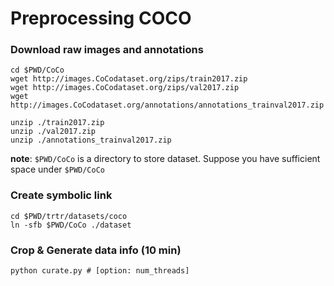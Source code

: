 # Preprocessing COCO

### Download raw images and annotations

```shell
cd $PWD/CoCo
wget http://images.CoCodataset.org/zips/train2017.zip
wget http://images.CoCodataset.org/zips/val2017.zip
wget http://images.CoCodataset.org/annotations/annotations_trainval2017.zip

unzip ./train2017.zip
unzip ./val2017.zip
unzip ./annotations_trainval2017.zip
```
**note**: `$PWD/CoCo` is a directory to store dataset. Suppose you have sufficient space under `$PWD/CoCo`

### Create symbolic link

```shell
cd $PWD/trtr/datasets/coco
ln -sfb $PWD/CoCo ./dataset
````

### Crop & Generate data info (10 min)

```shell
python curate.py # [option: num_threads]
```
